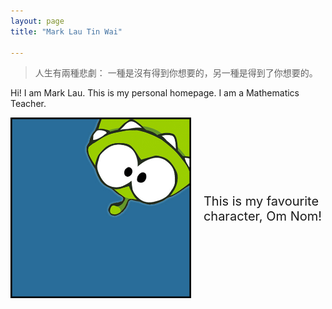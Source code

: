 ```yaml
---
layout: page
title: "Mark Lau Tin Wai"

---
```


> 人生有兩種悲劇： 一種是沒有得到你想要的，另一種是得到了你想要的。

Hi! I am Mark Lau. This is my personal homepage. I am a Mathematics Teacher.

  <style>
  .container {
  display: flex;
  align-items: center;
  justify-content: center
}

img {
  max-width: 100%;
  max-height:100%;
}

.text {
  font-size: 20px;
  padding-left: 20px;
}
  </style>
  <body>
    <div class="container">
      <div class="image">
        <img src="om nom icon notion.jpeg">
      </div>
      <div class="text">
        This is my favourite character, Om Nom!
      </div>
    </div>
  </body>
</html>

